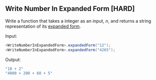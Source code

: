 ## Write Number In Expanded Form [HARD]

Write a function that takes a integer as an input, $n$, and returns a string representation of its [expanded form](https://www.mathsisfun.com/definitions/expanded-notation.html).

Input:
```java
<WriteNumberInExpandedForm>.expandedForm("12");
<WriteNumberInExpandedForm>.expandedForm("4265");
```

Output:
```java
"10 + 2"
"4000 + 200 + 60 + 5"
```
